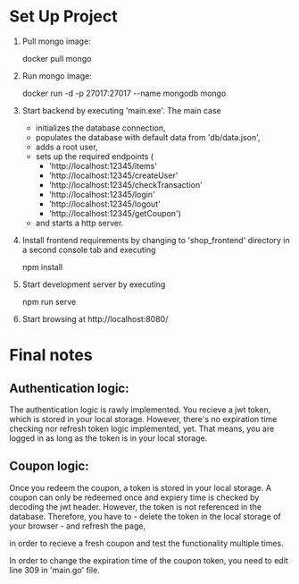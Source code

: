 Set Up Project
==============
1) Pull mongo image:

    docker pull mongo

2) Run mongo image:

    docker run -d -p 27017:27017 --name mongodb mongo

3) Start backend by executing 'main.exe'. The main case
    - initializes the database connection,
    - populates the database with default data from 'db/data.json',
    - adds a root user,
    - sets up the required endpoints (
        - 'http://localhost:12345/items'
        - 'http://localhost:12345/createUser'
	    - 'http://localhost:12345/checkTransaction'
	    - 'http://localhost:12345/login'
	    - 'http://localhost:12345/logout'
	    - 'http://localhost:12345/getCoupon')
    - and starts a http server.

4) Install frontend requirements by changing to 'shop_frontend' directory in
a second console tab and executing

    npm install

5) Start development server by executing

    npm run serve

6) Start browsing at http://localhost:8080/


Final notes
===========
Authentication logic:
--------------------
The authentication logic is rawly implemented. You recieve a jwt token, which
is stored in your local storage. However, there's no expiration time checking
nor refresh token logic implemented, yet. That means, you are logged in as
long as the token is in your local storage.

Coupon logic:
-------------
Once you redeem the coupon, a token is stored in your local storage. A coupon
can only be redeemed once and expiery time is checked by decoding the jwt
header. However, the token is not referenced in the database. Therefore, you
have to
    - delete the token in the local storage of your browser
    - and refresh the page,

in order to recieve a fresh coupon and test the functionality multiple times.

In order to change the expiration time of the coupon token, you need to edit
line 309 in 'main.go' file.
